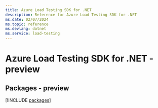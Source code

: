 ```yaml
---
title: Azure Load Testing SDK for .NET
description: Reference for Azure Load Testing SDK for .NET
ms.date: 02/07/2024
ms.topic: reference
ms.devlang: dotnet
ms.service: load-testing
---
```

# Azure Load Testing SDK for .NET - preview
## Packages - preview
[!INCLUDE [packages](load-testing-index.md)]